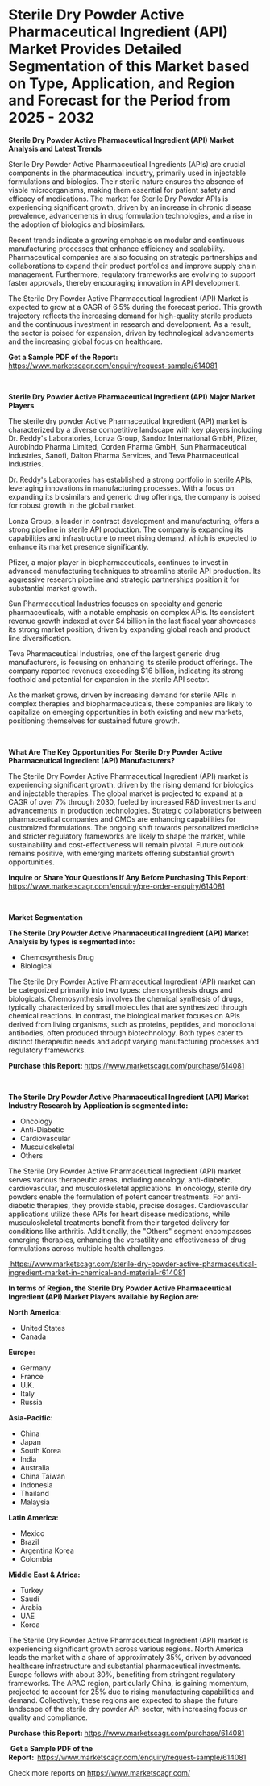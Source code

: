 <p><h1>Sterile Dry Powder Active Pharmaceutical Ingredient (API) Market Provides Detailed Segmentation of this Market based on Type, Application, and Region and Forecast for the Period from 2025 - 2032</h1></p><p><strong>Sterile Dry Powder Active Pharmaceutical Ingredient (API) Market Analysis and Latest Trends</strong></p>
<p><p>Sterile Dry Powder Active Pharmaceutical Ingredients (APIs) are crucial components in the pharmaceutical industry, primarily used in injectable formulations and biologics. Their sterile nature ensures the absence of viable microorganisms, making them essential for patient safety and efficacy of medications. The market for Sterile Dry Powder APIs is experiencing significant growth, driven by an increase in chronic disease prevalence, advancements in drug formulation technologies, and a rise in the adoption of biologics and biosimilars.</p><p>Recent trends indicate a growing emphasis on modular and continuous manufacturing processes that enhance efficiency and scalability. Pharmaceutical companies are also focusing on strategic partnerships and collaborations to expand their product portfolios and improve supply chain management. Furthermore, regulatory frameworks are evolving to support faster approvals, thereby encouraging innovation in API development.</p><p>The Sterile Dry Powder Active Pharmaceutical Ingredient (API) Market is expected to grow at a CAGR of 6.5% during the forecast period. This growth trajectory reflects the increasing demand for high-quality sterile products and the continuous investment in research and development. As a result, the sector is poised for expansion, driven by technological advancements and the increasing global focus on healthcare.</p></p>
<p><strong>Get a Sample PDF of the Report:&nbsp;</strong> <a href="https://www.marketscagr.com/enquiry/request-sample/614081?utm_campaign=2097&utm_medium=2&utm_source=Github&utm_content=ia&utm_term=24032025&utm_id=sterile-dry-powder-active-pharmaceutical-ingredient-api">https://www.marketscagr.com/enquiry/request-sample/614081</a></p>
<p>&nbsp;</p>
<p><strong>Sterile Dry Powder Active Pharmaceutical Ingredient (API) Major Market Players</strong></p>
<p><p>The sterile dry powder Active Pharmaceutical Ingredient (API) market is characterized by a diverse competitive landscape with key players including Dr. Reddy's Laboratories, Lonza Group, Sandoz International GmbH, Pfizer, Aurobindo Pharma Limited, Corden Pharma GmbH, Sun Pharmaceutical Industries, Sanofi, Dalton Pharma Services, and Teva Pharmaceutical Industries.</p><p>Dr. Reddy's Laboratories has established a strong portfolio in sterile APIs, leveraging innovations in manufacturing processes. With a focus on expanding its biosimilars and generic drug offerings, the company is poised for robust growth in the global market.</p><p>Lonza Group, a leader in contract development and manufacturing, offers a strong pipeline in sterile API production. The company is expanding its capabilities and infrastructure to meet rising demand, which is expected to enhance its market presence significantly.</p><p>Pfizer, a major player in biopharmaceuticals, continues to invest in advanced manufacturing techniques to streamline sterile API production. Its aggressive research pipeline and strategic partnerships position it for substantial market growth.</p><p>Sun Pharmaceutical Industries focuses on specialty and generic pharmaceuticals, with a notable emphasis on complex APIs. Its consistent revenue growth indexed at over $4 billion in the last fiscal year showcases its strong market position, driven by expanding global reach and product line diversification.</p><p>Teva Pharmaceutical Industries, one of the largest generic drug manufacturers, is focusing on enhancing its sterile product offerings. The company reported revenues exceeding $16 billion, indicating its strong foothold and potential for expansion in the sterile API sector.</p><p>As the market grows, driven by increasing demand for sterile APIs in complex therapies and biopharmaceuticals, these companies are likely to capitalize on emerging opportunities in both existing and new markets, positioning themselves for sustained future growth.</p></p>
<p>&nbsp;</p>
<p><strong>What Are The Key Opportunities For Sterile Dry Powder Active Pharmaceutical Ingredient (API) Manufacturers?</strong></p>
<p><p>The Sterile Dry Powder Active Pharmaceutical Ingredient (API) market is experiencing significant growth, driven by the rising demand for biologics and injectable therapies. The global market is projected to expand at a CAGR of over 7% through 2030, fueled by increased R&D investments and advancements in production technologies. Strategic collaborations between pharmaceutical companies and CMOs are enhancing capabilities for customized formulations. The ongoing shift towards personalized medicine and stricter regulatory frameworks are likely to shape the market, while sustainability and cost-effectiveness will remain pivotal. Future outlook remains positive, with emerging markets offering substantial growth opportunities.</p></p>
<p><strong>Inquire or Share Your Questions If Any Before Purchasing This Report:</strong> <a href="https://www.marketscagr.com/enquiry/pre-order-enquiry/614081?utm_campaign=2097&utm_medium=2&utm_source=Github&utm_content=ia&utm_term=24032025&utm_id=sterile-dry-powder-active-pharmaceutical-ingredient-api">https://www.marketscagr.com/enquiry/pre-order-enquiry/614081</a></p>
<p>&nbsp;</p>
<p><strong>Market Segmentation</strong></p>
<p><strong>The Sterile Dry Powder Active Pharmaceutical Ingredient (API) Market Analysis by types is segmented into:</strong></p>
<p><ul><li>Chemosynthesis Drug</li><li>Biological</li></ul></p>
<p><p>The Sterile Dry Powder Active Pharmaceutical Ingredient (API) market can be categorized primarily into two types: chemosynthesis drugs and biologicals. Chemosynthesis involves the chemical synthesis of drugs, typically characterized by small molecules that are synthesized through chemical reactions. In contrast, the biological market focuses on APIs derived from living organisms, such as proteins, peptides, and monoclonal antibodies, often produced through biotechnology. Both types cater to distinct therapeutic needs and adopt varying manufacturing processes and regulatory frameworks.</p></p>
<p><strong>Purchase this Report:&nbsp;</strong><a href="https://www.marketscagr.com/purchase/614081?utm_campaign=2097&utm_medium=2&utm_source=Github&utm_content=ia&utm_term=24032025&utm_id=sterile-dry-powder-active-pharmaceutical-ingredient-api">https://www.marketscagr.com/purchase/614081</a></p>
<p>&nbsp;</p>
<p><strong>The Sterile Dry Powder Active Pharmaceutical Ingredient (API) Market Industry Research by Application is segmented into:</strong></p>
<p><ul><li>Oncology</li><li>Anti-Diabetic</li><li>Cardiovascular</li><li>Musculoskeletal</li><li>Others</li></ul></p>
<p><p>The Sterile Dry Powder Active Pharmaceutical Ingredient (API) market serves various therapeutic areas, including oncology, anti-diabetic, cardiovascular, and musculoskeletal applications. In oncology, sterile dry powders enable the formulation of potent cancer treatments. For anti-diabetic therapies, they provide stable, precise dosages. Cardiovascular applications utilize these APIs for heart disease medications, while musculoskeletal treatments benefit from their targeted delivery for conditions like arthritis. Additionally, the "Others" segment encompasses emerging therapies, enhancing the versatility and effectiveness of drug formulations across multiple health challenges.</p></p>
<p><a href="https://www.marketscagr.com/sterile-dry-powder-active-pharmaceutical-ingredient-market-in-chemical-and-material-r614081?utm_campaign=2097&utm_medium=2&utm_source=Github&utm_content=ia&utm_term=24032025&utm_id=sterile-dry-powder-active-pharmaceutical-ingredient-api">&nbsp;https://www.marketscagr.com/sterile-dry-powder-active-pharmaceutical-ingredient-market-in-chemical-and-material-r614081</a></p>
<p><strong>In terms of Region, the Sterile Dry Powder Active Pharmaceutical Ingredient (API) Market Players available by Region are:</strong></p>
<p>
    <p> <strong> North America: </strong>
        <ul>
            <li>United States</li>
            <li>Canada</li>
        </ul>
        </p> 
    <p> <strong> Europe: </strong>
        <ul>
            <li>Germany</li>
            <li>France</li>
            <li>U.K.</li>
            <li>Italy</li>
            <li>Russia</li>
        </ul>
        </p> 
    <p> <strong> Asia-Pacific: </strong>
        <ul>
            <li>China</li>
            <li>Japan</li>
            <li>South Korea</li>
            <li>India</li>
            <li>Australia</li>
            <li>China Taiwan</li>
            <li>Indonesia</li>
            <li>Thailand</li>
            <li>Malaysia</li>
        </ul>
        </p> 
    <p> <strong> Latin America: </strong>
        <ul>
            <li>Mexico</li>
            <li>Brazil</li>
            <li>Argentina Korea</li>
            <li>Colombia</li>
        </ul>
        </p> 
    <p> <strong> Middle East & Africa: </strong>
        <ul>
            <li>Turkey</li>
            <li>Saudi</li>
            <li>Arabia</li>
            <li>UAE</li>
            <li>Korea</li>
        </ul>
    </p>
    </p>
<p><p>The Sterile Dry Powder Active Pharmaceutical Ingredient (API) market is experiencing significant growth across various regions. North America leads the market with a share of approximately 35%, driven by advanced healthcare infrastructure and substantial pharmaceutical investments. Europe follows with about 30%, benefiting from stringent regulatory frameworks. The APAC region, particularly China, is gaining momentum, projected to account for 25% due to rising manufacturing capabilities and demand. Collectively, these regions are expected to shape the future landscape of the sterile dry powder API sector, with increasing focus on quality and compliance.</p></p>
<p><strong>Purchase this Report: </strong><a href="https://www.marketscagr.com/purchase/614081?utm_campaign=2097&utm_medium=2&utm_source=Github&utm_content=ia&utm_term=24032025&utm_id=sterile-dry-powder-active-pharmaceutical-ingredient-api">https://www.marketscagr.com/purchase/614081</a></p>
<p>&nbsp;<strong>Get a Sample PDF of the Report:&nbsp;&nbsp;</strong><a href="https://www.marketscagr.com/enquiry/request-sample/614081?utm_campaign=2097&utm_medium=2&utm_source=Github&utm_content=ia&utm_term=24032025&utm_id=sterile-dry-powder-active-pharmaceutical-ingredient-api">https://www.marketscagr.com/enquiry/request-sample/614081</a></p>
<p><strong></strong></p>
<p>Check more reports on <a href="https://www.marketscagr.com/?utm_campaign=2097&utm_medium=2&utm_source=Github&utm_content=ia&utm_term=24032025&utm_id=sterile-dry-powder-active-pharmaceutical-ingredient-api">https://www.marketscagr.com/</a></p>